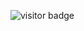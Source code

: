 ![visitor badge](https://visitor-badge.laobi.icu/badge?page_id=timeseries&left_color=gray&right_color=green&left_text=Visitors)
